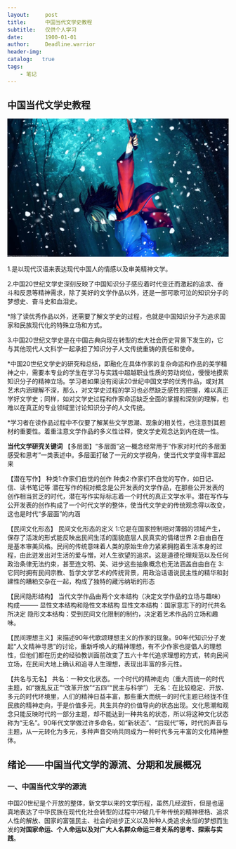 ```yaml
---
layout:     post
title:      中国当代文学史教程
subtitle:   仅供个人学习
date:       1900-01-01
author:     Deadline.warrior
header-img: 
catalog:   true
tags:
    - 笔记
---
```


## 中国当代文学史教程

![3](img/3.jpg)


1.是以现代汉语来表达现代中国人的情感以及审美精神文学。

2.中国20世纪文学史深刻反映了中国知识分子感应着时代变迁而激起的追求、奋斗和反思等精神需求，除了美好的文学作品以外，还是一部可歌可泣的知识分子的梦想史、奋斗史和血泪史。

*除了读优秀作品以外，还需要了解文学史的过程，也就是中国知识分子为追求国家和民族现代化的特殊立场和方式。

3.中国20世纪文学史是在中国古典向现在转型的宏大社会历史背景下发生的，它与其他现代人文科学一起承担了知识分子人文传统重铸的责任和使命。

*中国20世纪文学史的研究和总结，即融化在具体作家的复杂命运和作品的美学精神之中，需要本专业的学生在学习与实践中超越职业性质的劳动岗位，慢慢地摸索知识分子的精神立场。学习者如果没有阅读20世纪中国文学的优秀作品，或对其艺术内涵理解不深，那么，对文学史过程的学习也必然缺乏感性的把握，难以真正学好文学史；同样，如对文学史过程和作家命运缺乏全面的掌握和深刻的理解，也难以在真正的专业领域里讨论知识分子的人文传统。

*学习者在读作品过程中不仅要了解某些文学思潮、现象的相关性，也注意到其题材的重要性。着重注意文学作品的多义性诠释，使文学史观念达到内在统一性。

**当代文学研究关键词**
【多层面】“多层面”这一概念经常用于“作家对时代的多层面感受和思考”一类表述中。多层面打破了一元的文学视角，使当代文学变得丰富起来

【潜在写作】
种类1:作家们自觉的创作
种类2:作家们不自觉的写作，如日记、信、读书笔记等
潜在写作的相对概念是公开发表的文学作品，在那些公开发表的创作相当贫乏的时代，潜在写作实际标志着一个时代的真正文学水平。潜在写作与公开发表的创作构成了一个时代文学的整体，使当代文学史的传统观念得以改变，这也是时代“多层面”的内涵

【民间文化形态】
民间文化形态的定义
1:它是在国家控制相对薄弱的领域产生，保存了活泼的形式能反映出民间生活的面貌底层人民真实的情绪世界
2:自由自在是基本审美风格。民间的传统意味着人类的原始生命力紧紧拥抱着生活本身的过程，由此迸发出对生活的爱与憎，对人生欲望的追求。这是道德伦理规范以及任何政治条律无法约束，甚至连文明、美、进步这些抽象概念也无法涵盖自由自在
3:它同时拥有民间宗教、哲学文学艺术的传统背景，用政治话语说民主性的精华和封建性的糟粕交杂在一起，构成了独特的藏污纳垢的形态

【民间隐形结构】
当代文学作品由两个文本结构（决定文学作品的立场与趣味）构成———
显性文本结构和隐性文本结构
显性文本结构：国家意志下的时代共名所决定
隐形文本结构：受到民间文化限制的制约，决定着艺术作品的立场和趣味。

【民间理想主义】来描述90年代歌颂理想主义的作家的现象。90年代知识分子发起“人文精神寻思”的讨论，重新呼唤人的精神理想，有不少作家也提倡人的理想性，但他们都在历史的经验教训面前改变了五六十年代追求理想的方式，转向民间立场，在民间大地上确认和追寻人生理想，表现出丰富的多元性。

【共名与无名】
共名：一种文化状态。一个时代的精神走向（重大而统一的时代主题，如“拨乱反正”“改革开放”“五四”“民主与科学”）
无名：在比较稳定、开放、多元的时代环境里，人们的精神日益丰富，那些重大而统一的时代主题已经拢不住民族的精神走向，于是价值多元，共生共存的价值导向的状态出现。文化思潮和观念只能反映时代的一部分主题，却不能达到一种共名的状态，所以将这种文化状态称为“无名”。90年代文学做过许多命名，如“新状态”、“后现代”等，时代的声音与主题，从一元转化为多元，多种声音交响共同成为一种时代多元丰富的文化精神整体。

## 绪论——中国当代文学的源流、分期和发展概况

### 一、中国当代文学的源流

中国20世纪是个开放的整体，新文学以来的文学历程，虽然几经波折，但是也逼真地表达了中华民族在现代化社会转型的过程中冲破几千年传统的精神桎梏、追求人性的解放、国家的富强民主、社会的进步正义以及种种人类追求永恒的梦想而生发的**对国家命运、个人命运以及对广大人名群众命运三者关系的思考、探索与实践**。

